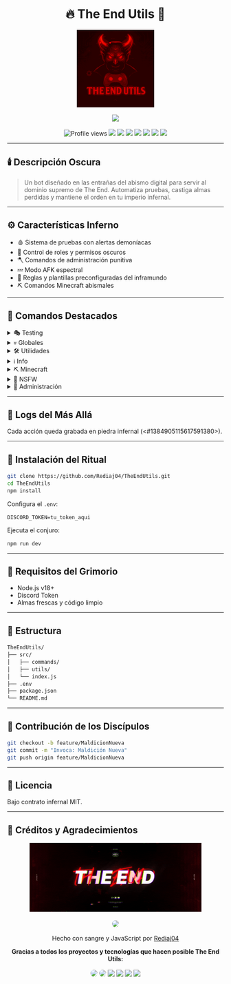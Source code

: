 <h1 align="center">
  🔥 The End Utils 🤖
</h1>

<p align="center">
  <img src="src/assets/Logo.gif" width="180" alt="Logo" />
</p>

<p align="center">
  <img src="https://readme-typing-svg.herokuapp.com?font=Fira+Code&duration=3000&pause=1000&color=FF0000&center=true&vCenter=true&width=435&lines=Bot+oscuro+y+diabólicamente+útil.;Dominando+The+End+con+poder+infernal.">
</p>

<p align="center">
  <img src="https://komarev.com/ghpvc/?username=Rediaj04&style=flat-square&color=red" alt="Profile views" />
  <img src="https://img.shields.io/discord/1227460757524975678?color=7289DA&label=Discord&logo=discord&logoColor=white"/>
  <img src="https://img.shields.io/badge/License-MIT-yellow.svg"/>
  <img src="https://img.shields.io/badge/Node.js-v18-green.svg"/>
  <img src="https://img.shields.io/github/package-json/v/Rediaj04/TheEndUtils?color=blue&label=Versi%C3%B3n" />
  <img src="https://img.shields.io/github/last-commit/Rediaj04/TheEndUtils?color=red" />
  <img src="https://img.shields.io/github/issues/Rediaj04/TheEndUtils?color=orange" />
  <img src="https://img.shields.io/npm/v/discord.js?color=blue&label=discord.js" />
</p>

---

## 🕯️ Descripción Oscura

> Un bot diseñado en las entrañas del abismo digital para servir al dominio supremo de The End. Automatiza pruebas, castiga almas perdidas y mantiene el orden en tu imperio infernal.

---

## ⚙️ Características Inferno

- 🩸 Sistema de pruebas con alertas demoníacas
- 🔐 Control de roles y permisos oscuros
- 🪓 Comandos de administración punitiva
- 💤 Modo AFK espectral
- 📜 Reglas y plantillas preconfiguradas del inframundo
- ⛏️ Comandos Minecraft abismales

---

## 🔮 Comandos Destacados

<details>
<summary>🎭 Testing</summary>

_Comandos para pruebas y gestión de ingreso al clan._

```bash
??plantillas
??test @usuario
??pass <Nick> <@Discord> <Modo> <Resultado> <@Tester>
??nopass <Nick> <@Discord> <Modo> <Resultado> <@Tester>
??afk @usuario
??reglas
```
</details>

<details>
<summary>💀 Globales</summary>

_Comandos generales de interacción y diversión para todos los usuarios._

```bash
??kunno @usuario
??peru @usuario
??veneco @usuario
??kiss
??hug
??slap
??pat
??baka
??punch
??blush
??cry
??laugh
??poke
??cuddle
??wave
??wink
??facepalm
??colombiano @usuario
??dog
??cat / ??gato / ??gata
??random-user / ??userrandom / ??randomuser
??venezuela @usuario / ??veneco @usuario
??8ball
??cm / ??memide
```
</details>

<details>
<summary>🛠️ Utilidades</summary>

_Comandos útiles para todos los usuarios del servidor._

```bash
??avatar @usuario
??userinfo @usuario
??ayuda
??redes / ??fan
```
</details>

<details>
<summary>ℹ️ Info</summary>

_Comandos informativos sobre el bot y la comunidad._

```bash
??ontop
??infobot
```
</details>

<details>
<summary>⛏️ Minecraft</summary>

```bash
??tier <usuario>
??tierv2 <usuario>
??namehistory <usuario>
```
</details>

<details>
<summary>🔞 NSFW</summary>

_Comandos solo disponibles en canales NSFW._

```bash
??waifu
??neko
??trap
??blowjob
??threesome_mmf
??threesome_ffm
??threesome_fff
??yuri
??yaoi
??pussylick
??solo_male
??solo
??anal
??cum
??fuck
```
</details>

<details>
<summary>🧠 Administración</summary>

```bash
??roles
??clear <número>
??koth
```
</details>

---

## 🧾 Logs del Más Allá

Cada acción queda grabada en piedra infernal (<#1384905115617591380>).

---

## 🧪 Instalación del Ritual

```bash
git clone https://github.com/Rediaj04/TheEndUtils.git
cd TheEndUtils
npm install
```

Configura el `.env`:
```env
DISCORD_TOKEN=tu_token_aqui
```

Ejecuta el conjuro:
```bash
npm run dev
```

---

## 🐉 Requisitos del Grimorio

- Node.js v18+
- Discord Token
- Almas frescas y código limpio

---

## 🧩 Estructura

```bash
TheEndUtils/
├── src/
│   ├── commands/
│   ├── utils/
│   └── index.js
├── .env
├── package.json
└── README.md
```

---

## 🩷 Contribución de los Discípulos

```bash
git checkout -b feature/MaldicionNueva
git commit -m "Invoca: Maldición Nueva"
git push origin feature/MaldicionNueva
```

---

## 📜 Licencia

Bajo contrato infernal MIT.

---

## 🙏 Créditos y Agradecimientos

<p align="center">
  <img src="src/assets/Banner.gif" alt="Banner" width="400"/><br/><br/>
  <img src="https://github.com/Rediaj04.png" width="100" style="border-radius: 50%" />
</p>
<p align="center"> Hecho con sangre y JavaScript por <a href="https://github.com/Rediaj04">Rediaj04</a> </p>

<p align="center">
  <b>Gracias a todos los proyectos y tecnologías que hacen posible The End Utils:</b><br><br>
  <a href="https://mctiers.com" title="McTiers API"><img src="https://mctiers.com/favicon.ico" width="40" style="border-radius:8px;"/></a>
  <a href="https://crafty.gg" title="Crafty.gg"><img src="https://crafty.gg/favicon.ico" width="40" style="border-radius:8px;"/></a>
  <a href="https://nodejs.org" title="Node.js"><img src="https://nodejs.org/static/images/logo.svg" width="40"/></a>
  <a href="https://discord.com" title="Discord"><img src="https://cdn.jsdelivr.net/gh/edent/SuperTinyIcons/images/svg/discord.svg" width="40"/></a>
  <a href="https://discord.js.org" title="discord.js"><img src="https://raw.githubusercontent.com/discordjs/discord.js/main/.github/icon.svg" width="40"/></a>
  <a href="https://github.com/" title="GitHub"><img src="https://github.githubassets.com/images/modules/logos_page/GitHub-Mark.png" width="40"/></a>
</p>